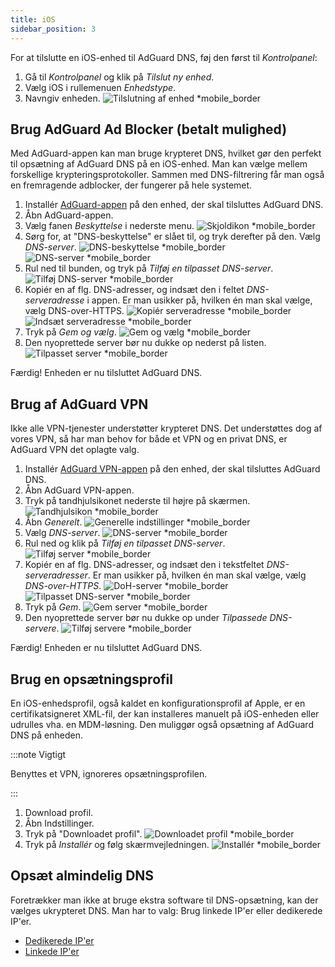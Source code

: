 ```yaml
---
title: iOS
sidebar_position: 3
---
```


For at tilslutte en iOS-enhed til AdGuard DNS, føj den først til _Kontrolpanel_:

1. Gå til _Kontrolpanel_ og klik på _Tilslut ny enhed_.
2. Vælg iOS i rullemenuen _Enhedstype_.
3. Navngiv enheden.
   ![Tilslutning af enhed \*mobile_border](https://cdn.adtidy.org/content/kb/dns/private/new_dns/connect/ios_ab/choose_ios.png)

## Brug AdGuard Ad Blocker (betalt mulighed)

Med AdGuard-appen kan man bruge krypteret DNS, hvilket gør den perfekt til opsætning af AdGuard DNS på en iOS-enhed. Man kan vælge mellem forskellige krypteringsprotokoller. Sammen med DNS-filtrering får man også en fremragende adblocker, der fungerer på hele systemet.

1. Installér [AdGuard-appen](https://adguard.com/adguard-ios/overview.html) på den enhed, der skal tilsluttes AdGuard DNS.
2. Åbn AdGuard-appen.
3. Vælg fanen _Beskyttelse_ i nederste menu.
   ![Skjoldikon \*mobile_border](https://cdn.adtidy.org/content/kb/dns/private/new_dns/connect/ios_ab/ios_step3.jpg)
4. Sørg for, at "DNS-beskyttelse" er slået til, og tryk derefter på den. Vælg _DNS-server_.
   ![DNS-beskyttelse \*mobile_border](https://cdn.adtidy.org/content/kb/dns/private/new_dns/connect/ios_ab/ios_step4.jpg)
   ![DNS-server \*mobile_border](https://cdn.adtidy.org/content/kb/dns/private/new_dns/connect/ios_ab/ios_step4_2.jpg)
5. Rul ned til bunden, og tryk på _Tilføj en tilpasset DNS-server_.
   ![Tilføj DNS-server \*mobile_border](https://cdn.adtidy.org/content/kb/dns/private/new_dns/connect/ios_ab/ios_step5.jpg)
6. Kopiér en af flg. DNS-adresser, og indsæt den i feltet _DNS-serveradresse_ i appen. Er man usikker på, hvilken én man skal vælge, vælg DNS-over-HTTPS.
   ![Kopiér serveradresse \*mobile_border](https://cdn.adtidy.org/content/kb/dns/private/new_dns/connect/ios_ab/ios_step6_1.png)
   ![Indsæt serveradresse \*mobile_border](https://cdn.adtidy.org/content/kb/dns/private/new_dns/connect/ios_ab/ios_step6_2.jpg)
7. Tryk på _Gem og vælg_.
   ![Gem og vælg \*mobile_border](https://cdn.adtidy.org/content/kb/dns/private/new_dns/connect/ios_ab/ios_step7.jpg)
8. Den nyoprettede server bør nu dukke op nederst på listen.
   ![Tilpasset server \*mobile_border](https://cdn.adtidy.org/content/kb/dns/private/new_dns/connect/ios_ab/ios_step8.jpg)

Færdig! Enheden er nu tilsluttet AdGuard DNS.

## Brug af AdGuard VPN

Ikke alle VPN-tjenester understøtter krypteret DNS. Det understøttes dog af vores VPN, så har man behov for både et VPN og en privat DNS, er AdGuard VPN det oplagte valg.

1. Installér [AdGuard VPN-appen](https://adguard-vpn.com/ios/overview.html) på den enhed, der skal tilsluttes AdGuard DNS.
2. Åbn AdGuard VPN-appen.
3. Tryk på tandhjulsikonet nederste til højre på skærmen.
   ![Tandhjulsikon \*mobile_border](https://cdn.adtidy.org/content/kb/dns/private/new_dns/connect/ios_vpn/ios_step3.jpg)
4. Åbn _Generelt_.
   ![Generelle indstillinger \*mobile_border](https://cdn.adtidy.org/content/kb/dns/private/new_dns/connect/ios_vpn/ios_step4.jpg)
5. Vælg _DNS-server_.
   ![DNS-server \*mobile_border](https://cdn.adtidy.org/content/kb/dns/private/new_dns/connect/ios_vpn/ios_step5.png)
6. Rul ned og klik på _Tilføj en tilpasset DNS-server_.
   ![Tilføj server \*mobile_border](https://cdn.adtidy.org/content/kb/dns/private/new_dns/connect/ios_vpn/ios_step6.png)
7. Kopiér en af flg. DNS-adresser, og indsæt den i tekstfeltet _DNS-serveradresser_. Er man usikker på, hvilken én man skal vælge, vælg _DNS-over-HTTPS_.
   ![DoH-server \*mobile_border](https://cdn.adtidy.org/content/kb/dns/private/new_dns/connect/ios_vpn/ios_step7_1.png)
   ![Tilpasset DNS-server \*mobile_border](https://cdn.adtidy.org/content/kb/dns/private/new_dns/connect/ios_vpn/ios_step7_2.jpg)
8. Tryk på _Gem_.
   ![Gem server \*mobile_border](https://cdn.adtidy.org/content/kb/dns/private/new_dns/connect/ios_vpn/ios_step8.jpg)
9. Den nyoprettede server bør nu dukke op under _Tilpassede DNS-servere_.
   ![Tilføj servere \*mobile_border](https://cdn.adtidy.org/content/kb/dns/private/new_dns/connect/ios_vpn/ios_step9.png)

Færdig! Enheden er nu tilsluttet AdGuard DNS.

## Brug en opsætningsprofil

En iOS-enhedsprofil, også kaldet en konfigurationsprofil af Apple, er en certifikatsigneret XML-fil, der kan installeres manuelt på iOS-enheden eller udrulles vha. en MDM-løsning. Den muliggør også opsætning af AdGuard DNS på enheden.

:::note Vigtigt

Benyttes et VPN, ignoreres opsætningsprofilen.

:::

1. Download profil.
2. Åbn Indstillinger.
3. Tryk på "Downloadet profil".
   ![Downloadet profil \*mobile_border](https://cdn.adtidy.org/content/kb/dns/private/new_dns/connect/ios_manual/manual_step3.png)
4. Tryk på _Installér_ og følg skærmvejledningen.
   ![Installér \*mobile_border](https://cdn.adtidy.org/content/kb/dns/private/new_dns/connect/ios_manual/manual_step4.png)

## Opsæt almindelig DNS

Foretrækker man ikke at bruge ekstra software til DNS-opsætning, kan der vælges ukrypteret DNS. Man har to valg: Brug linkede IP'er eller dedikerede IP'er.

 - [Dedikerede IP'er](/private-dns/connect-devices/other-options/dedicated-ip.md)
 - [Linkede IP'er](/private-dns/connect-devices/other-options/linked-ip.md)
